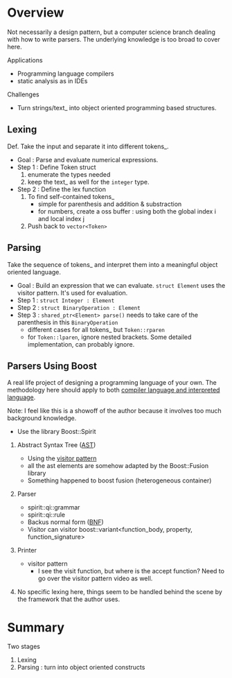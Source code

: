 # Overview
Not necessarily a design pattern, but a computer science branch dealing with how to write parsers.
The underlying knowledge is too broad to cover here.

Applications
- Programming language compilers
- static analysis as in IDEs

Challenges
- Turn strings/text_ into object oriented programming based structures.

## Lexing
Def. Take the input and separate it into different tokens_.
- Goal : Parse and evaluate numerical expressions.
- Step 1 : Define Token struct
    1. enumerate the types needed 
    2. keep the text_ as well for the `integer` type.
- Step 2 : Define the lex function
    1. To find self-contained tokens_
        - simple for parenthesis and addition & substraction
        - for numbers, create a oss buffer : using both the global index i and local index j
    2. Push back to `vector<Token>`

## Parsing
Take the sequence of tokens_ and interpret them into a meaningful object oriented language.
- Goal : Build an expression that we can evaluate.
`struct Element` uses the visitor pattern. It's used for evaluation.
- Step 1 : `struct Integer : Element` 
- Step 2 : `struct BinaryOperation : Element`
- Step 3 :  `shared_ptr<Element> parse()` needs to take care of the parenthesis in this `BinaryOperation`
    - different cases for all tokens_ but `Token::rparen`
    - for `Token::lparen`, ignore nested brackets. Some detailed implementation, can probably ignore.

## Parsers Using Boost
A real life project of designing a programming language of your own. The methodology here should apply to both [compiler language and interpreted language](
https://www.geeksforgeeks.org/difference-between-compiled-and-interpreted-language/).

Note: I feel like this is a showoff of the author because it involves too much background knowledge.

- Use the library Boost::Spirit

1. Abstract Syntax Tree ([AST](https://en.wikipedia.org/wiki/Abstract_syntax_tree)) 
    - Using the [visitor pattern](https://confluence.ci.motional.com/confluence/display/NUCORE/Double+Dispatch+and+the+Visitor+Pattern)
    - all the ast elements are somehow adapted by the Boost::Fusion library
    - Something happened to boost fusion (heterogeneous container)
2. Parser
    - spirit::qi::grammar
    - spirit::qi::rule
    - Backus normal form ([BNF](https://en.wikipedia.org/wiki/Backus%E2%80%93Naur_form))
    - Visitor can visitor boost::variant<function_body, property, function_signature>
    
3. Printer
    - visitor pattern
        - I see the visit function, but where is the accept function? Need to go over the visitor pattern video as well.
        
4. No specific lexing here, things seem to be handled behind the scene by the framework that the author uses.
    

# Summary
Two stages
1. Lexing
2. Parsing : turn into object oriented constructs

